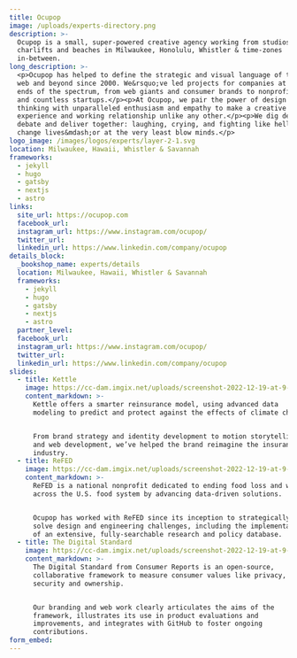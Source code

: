 ```yaml
---
title: Ocupop
image: /uploads/experts-directory.png
description: >-
  Ocupop is a small, super-powered creative agency working from studios, sofas,
  charlifts and beaches in Milwaukee, Honolulu, Whistler & time-zones
  in-between.
long_description: >-
  <p>Ocupop has helped to define the strategic and visual language of the
  web and beyond since 2000. We&rsquo;ve led projects for companies at all
  ends of the spectrum, from web giants and consumer brands to nonprofits
  and countless startups.</p><p>At Ocupop, we pair the power of design
  thinking with unparalleled enthusiasm and empathy to make a creative
  experience and working relationship unlike any other.</p><p>We dig deep,
  debate and deliver together: laughing, crying, and fighting like hell to
  change lives&mdash;or at the very least blow minds.</p>
logo_image: /images/logos/experts/layer-2-1.svg
location: Milwaukee, Hawaii, Whistler & Savannah
frameworks:
  - jekyll
  - hugo
  - gatsby
  - nextjs
  - astro
links:
  site_url: https://ocupop.com
  facebook_url:
  instagram_url: https://www.instagram.com/ocupop/
  twitter_url:
  linkedin_url: https://www.linkedin.com/company/ocupop
details_block:
  _bookshop_name: experts/details
  location: Milwaukee, Hawaii, Whistler & Savannah
  frameworks:
    - jekyll
    - hugo
    - gatsby
    - nextjs
    - astro
  partner_level:
  facebook_url:
  instagram_url: https://www.instagram.com/ocupop/
  twitter_url:
  linkedin_url: https://www.linkedin.com/company/ocupop
slides:
  - title: Kettle
    image: https://cc-dam.imgix.net/uploads/screenshot-2022-12-19-at-9-27-03-am.png
    content_markdown: >-
      Kettle offers a smarter reinsurance model, using advanced data
      modeling to predict and protect against the effects of climate change.


      From brand strategy and identity development to motion storytelling
      and web development, we’ve helped the brand reimagine the insurance
      industry.
  - title: ReFED
    image: https://cc-dam.imgix.net/uploads/screenshot-2022-12-19-at-9-28-24-am.png
    content_markdown: >-
      ReFED is a national nonprofit dedicated to ending food loss and waste
      across the U.S. food system by advancing data-driven solutions.


      Ocupop has worked with ReFED since its inception to strategically
      solve design and engineering challenges, including the implementation
      of an extensive, fully-searchable research and policy database.
  - title: The Digital Standard
    image: https://cc-dam.imgix.net/uploads/screenshot-2022-12-19-at-9-37-05-am.png
    content_markdown: >-
      The Digital Standard from Consumer Reports is an open-source,
      collaborative framework to measure consumer values like privacy,
      security and ownership.


      Our branding and web work clearly articulates the aims of the
      framework, illustrates its use in product evaluations and
      improvements, and integrates with GitHub to foster ongoing
      contributions.
form_embed:
---
```

